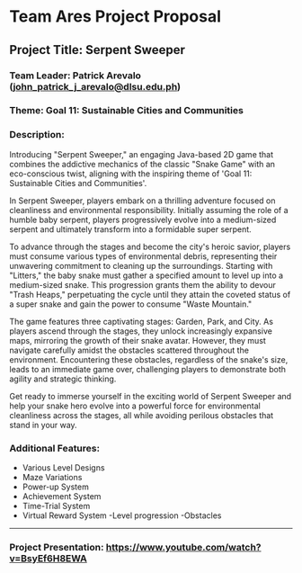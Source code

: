 # Team Ares Project Proposal

## Project Title: **Serpent Sweeper**

### Team Leader: Patrick Arevalo (john_patrick_j_arevalo@dlsu.edu.ph)

### Theme: Goal 11: Sustainable Cities and Communities

### Description:
Introducing "Serpent Sweeper," an engaging Java-based 2D game that combines the addictive mechanics of the classic "Snake Game" with an eco-conscious twist, aligning with the inspiring theme of 'Goal 11: Sustainable Cities and Communities'.

In Serpent Sweeper, players embark on a thrilling adventure focused on cleanliness and environmental responsibility. Initially assuming the role of a humble baby serpent, players progressively evolve into a medium-sized serpent and ultimately transform into a formidable super serpent.

To advance through the stages and become the city's heroic savior, players must consume various types of environmental debris, representing their unwavering commitment to cleaning up the surroundings. Starting with "Litters," the baby snake must gather a specified amount to level up into a medium-sized snake. This progression grants them the ability to devour "Trash Heaps," perpetuating the cycle until they attain the coveted status of a super snake and gain the power to consume "Waste Mountain."

The game features three captivating stages: Garden, Park, and City. As players ascend through the stages, they unlock increasingly expansive maps, mirroring the growth of their snake avatar. However, they must navigate carefully amidst the obstacles scattered throughout the environment. Encountering these obstacles, regardless of the snake's size, leads to an immediate game over, challenging players to demonstrate both agility and strategic thinking.

Get ready to immerse yourself in the exciting world of Serpent Sweeper and help your snake hero evolve into a powerful force for environmental cleanliness across the stages, all while avoiding perilous obstacles that stand in your way.

### Additional Features:
- Various Level Designs
- Maze Variations
- Power-up System
- Achievement System
- Time-Trial System
- Virtual Reward System
 -Level progression 
 -Obstacles

-----------------------------------------------------

### Project Presentation: https://www.youtube.com/watch?v=BsyEf6H8EWA
